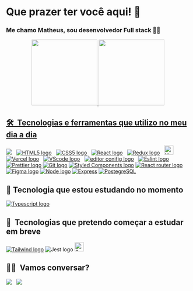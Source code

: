 # Que prazer ter você aqui! 🖖

### Me chamo Matheus, sou desenvolvedor Full stack 👨‍💻

<div align="center">
  <a href="https://github.com/devmatheuus">
  <img 
    height="180em"
    src="https://github-readme-stats.vercel.app/api?username=devmatheuus&show_icons=true&theme=tokyonight&include_all_commits=true&count_private=true"/>
  <img height="180em" src="https://github-readme-stats.vercel.app/api/top-langs/?username=devmatheuus&layout=compact&langs_count=7&theme=tokyonight"/>
</div>

## 🛠  Tecnologias e ferramentas que utilizo no meu dia a dia

<a name="learning-now"></a>

[<img src="https://img.shields.io/badge/JavaScript-F7DF1E?style=for-the-badge&logo=javascript&logoColor=black" />][tech_tools_anchor]
&nbsp;
[<img src="https://img.shields.io/badge/HTML5-E34F26?style=for-the-badge&logo=html5&logoColor=white" alt="HTML5 logo" title="HTML5" />][tech_tools_anchor]
&nbsp;
[<img src="https://img.shields.io/badge/CSS3-1572B6?style=for-the-badge&logo=css3&logoColor=white" alt="CSS5 logo" title="CSS3"  />][tech_tools_anchor]
&nbsp;
[<img src="https://img.shields.io/badge/React-20232A?style=for-the-badge&logo=react&logoColor=61DAFB" alt="React logo" title="ReactJS" />][tech_tools_anchor]
&nbsp;
[<img src="https://img.shields.io/badge/Redux-593D88?style=for-the-badge&logo=redux&logoColor=white" alt="Redux logo" title="Redux" />][tech_tools_anchor]
&nbsp;
[<img src="https://img.shields.io/badge/Heroku-430098?style=for-the-badge&logo=heroku&logoColor=white" alt="Heroku logo" title="Heroku" height="25" />][tech_tools_anchor]
&nbsp;
[<img src="https://img.shields.io/badge/Vercel-000000?style=for-the-badge&logo=vercel&logoColor=white" alt="Vercel logo" title="Vercel"/>][tech_tools_anchor]
&nbsp;
[<img src="https://img.shields.io/badge/Visual_Studio_Code-0078D4?style=for-the-badge&logo=visual%20studio%20code&logoColor=white" alt="VScode logo" title="VScode" />][tech_tools_anchor]
&nbsp;
[<img src="https://img.shields.io/badge/Editor%20Config-E0EFEF?style=for-the-badge&logo=editorconfig&logoColor=000" alt="editor conifig logo" title="editor config"/>][tech_tools_anchor]
&nbsp;
[<img src="https://img.shields.io/badge/eslint-3A33D1?style=for-the-badge&logo=eslint&logoColor=white" alt="Eslint logo" title="Eslint" />][tech_tools_anchor]
&nbsp;
[<img src="https://img.shields.io/badge/prettier-1A2C34?style=for-the-badge&logo=prettier&logoColor=F7BA3E" alt="Prettier logo" title="Prettier" />][tech_tools_anchor]
[<img src="https://img.shields.io/badge/GIT-E44C30?style=for-the-badge&logo=git&logoColor=white" alt="Git logo" title="Git" />][tech_tools_anchor]
[<img src="https://img.shields.io/badge/styled--components-DB7093?style=for-the-badge&logo=styled-components&logoColor=white" alt="Styled Components logo" title="Styled Components" />][tech_tools_anchor]
[<img src="https://img.shields.io/badge/React_Router-CA4245?style=for-the-badge&logo=react-router&logoColor=white" alt="React router logo" title="react router" />][tech_tools_anchor]
[<img src="https://img.shields.io/badge/Figma-F24E1E?style=for-the-badge&logo=figma&logoColor=white" alt="Figma logo" title="figma router" />][tech_tools_anchor]
[<img src="https://img.shields.io/badge/Node.js-43853D?style=for-the-badge&logo=node.js&logoColor=white" alt="Node logo" title="NodeJS" />][tech_tools_anchor]
[<img src="https://img.shields.io/badge/Express.js-404D59?style=for-the-badge" alt="Express" title="Express" />][tech_tools_anchor]
[<img src="https://img.shields.io/badge/PostgreSQL-316192?style=for-the-badge&logo=postgresql&logoColor=white" alt="PostegreSQL" title="PostegreSQL" />][tech_tools_anchor]


<a name="learning-next"></a>

## 🚀  Tecnologia que estou estudando no momento

[<img src="https://img.shields.io/badge/TypeScript-007ACC?style=for-the-badge&logo=typescript&logoColor=white" alt="Typescript logo" title="Typescript" />][learning_now_anchor]
&nbsp;

## 📖  Tecnologias que pretendo começar a estudar em breve

[<img src="https://img.shields.io/badge/Tailwind_CSS-38B2AC?style=for-the-badge&logo=tailwind-css&logoColor=white" alt="Tailwind logo" title="Tailwind" />][tech_tools_anchor]
<img src="https://img.shields.io/badge/Jest-323330?style=for-the-badge&logo=Jest&logoColor=white" alt="Jest logo" title="Jest" />
[<img src="https://img.shields.io/badge/Sass-CC6699?style=for-the-badge&logo=sass&logoColor=white" alt="Sass logo" title="Sass" height="25" />][learning_next_anchor]
&nbsp;

## 👨‍💼  Vamos conversar?

<a href = "mailto:contato.matheuslima.dev@gmail.com"><img src="https://img.shields.io/badge/-Gmail-%23333?style=for-the-badge&logo=gmail&logoColor=white" target="_blank"></a>
&nbsp;
<a href="https://www.linkedin.com/in/devmatheuus/" target="_blank"><img src="https://img.shields.io/badge/-LinkedIn-%230077B5?style=for-the-badge&logo=linkedin&logoColor=white" target="_blank"></a> 
 

[tech_tools_anchor]: #bonjour--
[learning_now_anchor]: #learning-now
[learning_next_anchor]: #learning-next
